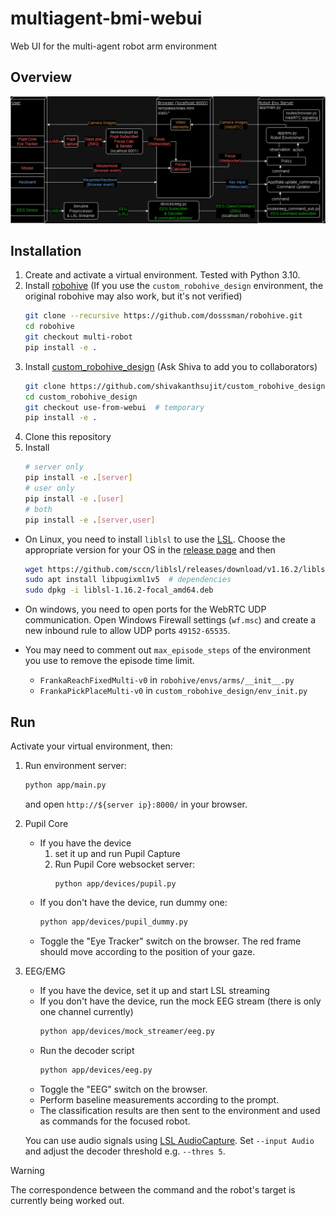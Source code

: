 # multiagent-bmi-webui
Web UI for the multi-agent robot arm environment

## Overview
![overview image](assets/overview.png)


## Installation
1. Create and activate a virtual environment. Tested with Python 3.10.
2. Install [robohive](https://github.com/dosssman/robohive/tree/multi-robot)
    (If you use the `custom_robohive_design` environment, the original robohive may also work, but it's not verified)
    ```bash
    git clone --recursive https://github.com/dosssman/robohive.git
    cd robohive
    git checkout multi-robot
    pip install -e .
    ```
3. Install [custom_robohive_design](https://github.com/shivakanthsujit/custom_robohive_design) (Ask Shiva to add you to collaborators)
    ```bash
    git clone https://github.com/shivakanthsujit/custom_robohive_design.git
    cd custom_robohive_design
    git checkout use-from-webui  # temporary
    pip install -e .
    ```
3. Clone this repository
4. Install
    ```bash
    # server only
    pip install -e .[server]
    # user only
    pip install -e .[user]
    # both
    pip install -e .[server,user]
    ```

- On Linux, you need to install `liblsl` to use the [LSL](https://github.com/sccn/liblsl).
    Choose the appropriate version for your OS in the [release page](https://github.com/sccn/liblsl/releases) and then
    ```bash
    wget https://github.com/sccn/liblsl/releases/download/v1.16.2/liblsl-1.16.2-focal_amd64.deb  # change to the appropriate one
    sudo apt install libpugixml1v5  # dependencies
    sudo dpkg -i liblsl-1.16.2-focal_amd64.deb
    ```

- On windows, you need to open ports for the WebRTC UDP communication.
Open Windows Firewall settings (`wf.msc`) and create a new inbound rule to allow UDP ports `49152-65535`.

- You may need to comment out `max_episode_steps` of the environment you use to remove the episode time limit.
    - `FrankaReachFixedMulti-v0` in `robohive/envs/arms/__init__.py`
    - `FrankaPickPlaceMulti-v0` in `custom_robohive_design/env_init.py`


## Run
Activate your virtual environment, then:
1. Run environment server:
    ```bash
    python app/main.py
    ```
    and open `http://${server ip}:8000/` in your browser.
2. Pupil Core
    - If you have the device
        1. set it up and run Pupil Capture
        2. Run Pupil Core websocket server:
            ```
            python app/devices/pupil.py
            ```
    - If you don't have the device, run dummy one:
        ```bash
        python app/devices/pupil_dummy.py
        ```
    - Toggle the "Eye Tracker" switch on the browser.
      The red frame should move according to the position of your gaze.
3. EEG/EMG
    - If you have the device, set it up and start LSL streaming
    - If you don't have the device, run the mock EEG stream
        (there is only one channel currently)
        ```bash
        python app/devices/mock_streamer/eeg.py
        ```
    - Run the decoder script
        ```bash
        python app/devices/eeg.py
        ```
    - Toggle the "EEG" switch on the browser.
    - Perform baseline measurements according to the prompt.
    - The classification results are then sent to the environment and used as commands for the focused robot.

    You can use audio signals using [LSL AudioCapture](https://github.com/labstreaminglayer/App-AudioCapture). Set `--input Audio` and adjust the decoder threshold e.g. `--thres 5`.

> [!WARNING]
> The correspondence between the command and the robot's target is currently being worked out.
